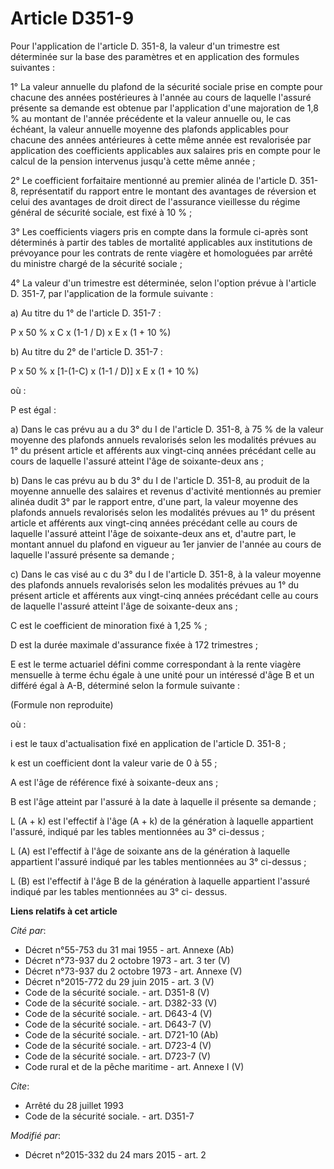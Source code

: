 # Article D351-9

Pour l'application de l'article D. 351-8, la valeur d'un trimestre est déterminée sur la base des paramètres et en
application des formules suivantes : 

1° La valeur annuelle du plafond de la sécurité sociale prise en compte pour chacune des années postérieures à l'année au
cours de laquelle l'assuré présente sa demande est obtenue par l'application d'une majoration de 1,8 % au montant de l'année
précédente et la valeur annuelle ou, le cas échéant, la valeur annuelle moyenne des plafonds applicables pour chacune des
années antérieures à cette même année est revalorisée par application des coefficients applicables aux salaires pris en
compte pour le calcul de la pension intervenus jusqu'à cette même année ; 

2° Le coefficient forfaitaire mentionné au premier alinéa de l'article D. 351-8, représentatif du rapport entre le montant
des avantages de réversion et celui des avantages de droit direct de l'assurance vieillesse du régime général de sécurité
sociale, est fixé à 10 % ; 

3° Les coefficients viagers pris en compte dans la formule ci-après sont déterminés à partir des tables de mortalité
applicables aux institutions de prévoyance pour les contrats de rente viagère et homologuées par arrêté du ministre chargé de
la sécurité sociale ; 

4° La valeur d'un trimestre est déterminée, selon l'option prévue à l'article D. 351-7, par l'application de la formule
suivante : 

a) Au titre du 1° de l'article D. 351-7 : 

P x 50 % x C x (1-1 / D) x E x (1 + 10 %) 

b) Au titre du 2° de l'article D. 351-7 : 

P x 50 % x [1-(1-C) x (1-1 / D)] x E x (1 + 10 %) 

où : 

P est égal : 

a) Dans le cas prévu au a du 3° du I de l'article D. 351-8, à 75 % de la valeur moyenne des plafonds annuels revalorisés
selon les modalités prévues au 1° du présent article et afférents aux vingt-cinq années précédant celle au cours de laquelle
l'assuré atteint l'âge de soixante-deux ans ; 

b) Dans le cas prévu au b du 3° du I de l'article D. 351-8, au produit de la moyenne annuelle des salaires et revenus
d'activité mentionnés au premier alinéa dudit 3° par le rapport entre, d'une part, la valeur moyenne des plafonds annuels
revalorisés selon les modalités prévues au 1° du présent article et afférents aux vingt-cinq années précédant celle au cours
de laquelle l'assuré atteint l'âge de soixante-deux ans et, d'autre part, le montant annuel du plafond en vigueur au 1er
janvier de l'année au cours de laquelle l'assuré présente sa demande ; 

c) Dans le cas visé au c du 3° du I de l'article D. 351-8, à la valeur moyenne des plafonds annuels revalorisés selon les
modalités prévues au 1° du présent article et afférents aux vingt-cinq années précédant celle au cours de laquelle l'assuré
atteint l'âge de soixante-deux ans ; 

C est le coefficient de minoration fixé à 1,25 % ; 

D est la durée maximale d'assurance fixée à 172 trimestres ; 

E est le terme actuariel défini comme correspondant à la rente viagère mensuelle à terme échu égale à une unité pour un
intéressé d'âge B et un différé égal à A-B, déterminé selon la formule suivante : 

(Formule non reproduite) 

où : 

i est le taux d'actualisation fixé en application de l'article D. 351-8 ; 

k est un coefficient dont la valeur varie de 0 à 55 ; 

A est l'âge de référence fixé à soixante-deux ans ; 

B est l'âge atteint par l'assuré à la date à laquelle il présente sa demande ; 

L (A + k) est l'effectif à l'âge (A + k) de la génération à laquelle appartient l'assuré, indiqué par les tables mentionnées
au 3° ci-dessus ; 

L (A) est l'effectif à l'âge de soixante ans de la génération à laquelle appartient l'assuré indiqué par les tables
mentionnées au 3° ci-dessus ; 

L (B) est l'effectif à l'âge B de la génération à laquelle appartient l'assuré indiqué par les tables mentionnées au 3° ci-
dessus.

**Liens relatifs à cet article**

_Cité par_:

  - Décret n°55-753 du 31 mai 1955 - art. Annexe (Ab)
  - Décret n°73-937 du 2 octobre 1973 - art. 3 ter (V)
  - Décret n°73-937 du 2 octobre 1973 - art. Annexe (V)
  - Décret n°2015-772 du 29 juin 2015 - art. 3 (V)
  - Code de la sécurité sociale. - art. D351-8 (V)
  - Code de la sécurité sociale. - art. D382-33 (V)
  - Code de la sécurité sociale. - art. D643-4 (V)
  - Code de la sécurité sociale. - art. D643-7 (V)
  - Code de la sécurité sociale. - art. D721-10 (Ab)
  - Code de la sécurité sociale. - art. D723-4 (V)
  - Code de la sécurité sociale. - art. D723-7 (V)
  - Code rural et de la pêche maritime - art. Annexe I (V)

_Cite_:

  - Arrêté du 28 juillet 1993
  - Code de la sécurité sociale. - art. D351-7

_Modifié par_:

  - Décret n°2015-332 du 24 mars 2015 - art. 2
